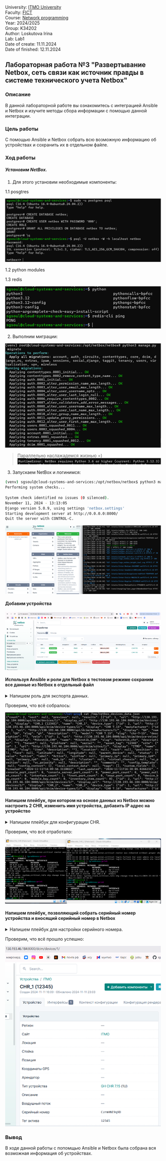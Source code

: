 University: [ITMO University](https://itmo.ru/ru/)  
Faculty: [FICT](https://fict.itmo.ru)  
Course: [Network programming](https://github.com/itmo-ict-faculty/network-programming)  
Year: 2024/2025  
Group: K34202  
Author: Loskutova Irina  
Lab: Lab1  
Date of create: 11.11.2024  
Date of finished: 12.11.2024

## Лабораторная работа №3 "Развертывание Netbox, сеть связи как источник правды в системе технического учета Netbox"

### Описание
В данной лабораторной работе вы ознакомитесь с интеграцией Ansible и Netbox и изучите методы сбора информации с помощью данной интеграции.

### Цель работы
С помощью Ansible и Netbox собрать всю возможную информацию об устройствах и сохранить их в отдельном файле.
### Ход работы

##### Установим NetBox.

1. Для этого установим необходимые компоненты:

1.1 posgtres

![alt text](img/image.png)

1.2 python modules

1.3 redis

![alt text](img/img2.png)

2. Выполним миграции:

![alt text](img/img3.png)

> Параллельно наслажадемся жизнью =)
![alt text](img/DAMN.png)

3. Запускаем NetBox и логинимся:

```bash
(venv) sgsoul@cloud-systems-and-services:/opt/netbox/netbox$ python3 manage.py runserver 0.0.0.0:8000 --insecure
Performing system checks...

System check identified no issues (0 silenced).
November 11, 2024 - 13:13:05
Django version 5.0.9, using settings 'netbox.settings'
Starting development server at http://0.0.0.0:8000/
Quit the server with CONTROL-C.
```

![alt text](img/img4.png)

#### Добавим устройства 

![alt text](img/img5.png)

#### Используя Ansible и роли для Netbox в тестовом режиме сохраним все данные из Netbox в отдельный файл

<details>
<summary>Напишем роль для экспорта данных.</summary>

```bash
sgsoul@cloud-systems-and-services:~/net-prog$ cat inventory/NB_inventory.ini
[netbox]
localhost

[netbox:vars]
ansible_user=admin
ansible_password=000
ansible_become=true
sgsoul@cloud-systems-and-services:~/net-prog$ cat roles/nb_export/tasks/main.yml
---
- name: Export devices from NetBox
  uri:
    url: "{{ netbox_api_url }}dcim/devices/"
    method: GET
    headers:
      Authorization: "Token {{ netbox_token }}"
    return_content: yes
  register: devices_data

- name: Save devices data to file
  copy:
    content: "{{ devices_data.content }}"
    dest: "/tmp/netbox_devices_data.json"

- name: Export IP addresses from NetBox
  uri:
    url: "{{ netbox_api_url }}ipam/ip-addresses/"
    method: GET
    headers:
      Authorization: "Token {{ netbox_token }}"
    return_content: yes
  register: ip_addresses_data

- name: Save IP addresses data to file
  copy:
    content: "{{ ip_addresses_data.content }}"
    dest: "/tmp/netbox_ip_addresses_data.json"

- name: Export interfaces from NetBox
  uri:
    url: "{{ netbox_api_url }}dcim/interfaces/"
    method: GET
    headers:
      Authorization: "Token {{ netbox_token }}"
    return_content: yes
  register: interfaces_data

- name: Save interfaces data to file
  copy:
    content: "{{ interfaces_data.content }}"
    dest: "/tmp/netbox_interfaces_data.json"
sgsoul@cloud-systems-and-services:~/net-prog$ cat NB_data_export.yml
---
- name: Export data from NetBox to files
  hosts: localhost
  gather_facts: no
  roles:
    - nb_export
sgsoul@cloud-systems-and-services:~/net-prog$
```
</details>


Проверим, что всё собралось:

![alt text](img/img6.png)

#### Напишем плейбук, при котором на основе данных из Netbox можно настроить 2 CHR, изменить имя устройства, добавить IP адрес на устройство


<details>
<summary>Напишем плейбук для конфигурации CHR.</summary>

```bash
sgsoul@cloud-systems-and-services:~/net-prog$ cat configure_chrs.yml
---
- name: Configure CHRs based on NetBox data
  hosts: chr_routers
  gather_facts: no
  vars:
    netbox_url: "http://130.193.46.184:8000/api/"
    netbox_api_token: "ee977aaf25643c2d24bfb491d7b1a2851447bc02"

  tasks:
    - name: Fetch device data from NetBox
      uri:
        url: "{{ netbox_url }}/api/dcim/devices/?name={{ ansible_host }}"
        method: GET
        headers:
          Authorization: "Token {{ netbox_api_token }}"
        return_content: yes
      register: netbox_device_data

    - name: Check if device data was found in NetBox
      fail:
        msg: "Device not found in NetBox for {{ ansible_host }}"
      when: netbox_device_data.json.results | length == 0

    - name: Set IP address and interface from NetBox data
      set_fact:
        netbox_ip_address: "{{ netbox_device_data.json.results[0].primary_ip.address }}"
        netbox_interface: "{{ netbox_device_data.json.results[0].primary_ip.interface.name }}"

    - name: Set device hostname on CHR
      community.routeros.command:
        commands:
          - /system identity set name={{ ansible_host }}
      register: hostname_result

    - name: Show hostname change result
      debug:
        var: hostname_result

    - name: Add IP address to CHR
      community.routeros.command:
        commands:
          - /ip address add address={{ netbox_ip_address }} interface={{ netbox_interface }}
      register: ip_address_result

    - name: Show IP address addition result
      debug:
        var: ip_address_result
sgsoul@cloud-systems-and-services:~/net-prog$
```
</details>

Проверим, что всё отработало:

![alt text](img/img7.png)

#### Напишем плейбук, позволяющий собрать серийный номер устройства и вносящий серийный номер в Netbox

<details>
<summary>Напишем плейбук для настройки серийного номера.</summary>
  
```bash
sgsoul@cloud-systems-and-services:~/net-prog$ cat serial_num.yml
---
- name: Collect and update serial number in NetBox
  hosts: chr_routers
  gather_facts: no
  vars:
    netbox_url: "http://130.193.46.184:8000/api/"
    netbox_api_token: "ee977aaf25643c2d24bfb491d7b1a2851447bc02"

  tasks:
    - name: Gather serial number from the device
      community.routeros.command:
        commands:
          - /system license print
      register: serial_output

    - name: Verify that serial number was gathered
      fail:
        msg: "Could not find serial number"
      when: serial_number is not defined or serial_number == ""

    - name: Fetch device ID from NetBox
      uri:
        url: "{{ netbox_url }}/api/dcim/devices/?name={{ inventory_hostname }}"
        method: GET
        headers:
          Authorization: "Token {{ netbox_api_token }}"
        validate_certs: no
        return_content: yes
      register: netbox_device_data
      failed_when: "'results' not in netbox_device_data.json or netbox_device_data.json.results | length == 0"

    - name: Extract device ID from NetBox response
      set_fact:
        device_id: "{{ netbox_device_data.json.results[0].id }}"

    - name: Update serial number in NetBox
      uri:
        url: "{{ netbox_url }}/api/dcim/devices/{{ device_id }}/"
        method: PATCH
        headers:
          Authorization: "Token {{ netbox_api_token }}"
          Content-Type: "application/json"
        body: "{{ {'serial': serial_number} | to_json }}"
        status_code: 200
        validate_certs: no
      register: update_response

    - name: Check if serial number update was successful
      debug:
        msg: "Serial number for {{ inventory_hostname }} updated to {{ serial_number }} in NetBox"
      when: update_response.status == 200
sgsoul@cloud-systems-and-services:~/net-prog$
```
</details>

Проверим, что всё прошло успешно:

![alt text](img/img8.png)


### Вывод
В ходе данной работы с попомщью Ansible и Netbox была собрана вся возможная информация об устройствах. 

